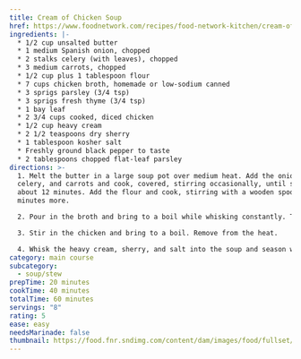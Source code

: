 ```yaml
---
title: Cream of Chicken Soup
href: https://www.foodnetwork.com/recipes/food-network-kitchen/cream-of-chicken-soup-recipe-2011701
ingredients: |-
  * 1/2 cup unsalted butter
  * 1 medium Spanish onion, chopped
  * 2 stalks celery (with leaves), chopped
  * 3 medium carrots, chopped
  * 1/2 cup plus 1 tablespoon flour
  * 7 cups chicken broth, homemade or low-sodium canned
  * 3 sprigs parsley (3/4 tsp)
  * 3 sprigs fresh thyme (3/4 tsp)
  * 1 bay leaf
  * 2 3/4 cups cooked, diced chicken
  * 1/2 cup heavy cream
  * 2 1/2 teaspoons dry sherry
  * 1 tablespoon kosher salt
  * Freshly ground black pepper to taste
  * 2 tablespoons chopped flat-leaf parsley
directions: >-
  1. Melt the butter in a large soup pot over medium heat. Add the onion,
  celery, and carrots and cook, covered, stirring occasionally, until soft,
  about 12 minutes. Add the flour and cook, stirring with a wooden spoon, for 2
  minutes more.

  2. Pour in the broth and bring to a boil while whisking constantly. Tie the parsley sprigs, thyme, and bay leaf together with a piece of kitchen twine and add to the soup. Lower the heat and simmer for 15 minutes.

  3. Stir in the chicken and bring to a boil. Remove from the heat.

  4. Whisk the heavy cream, sherry, and salt into the soup and season with pepper to taste. Remove and discard the herb bundle. Divide among soup bowls, sprinkle the top of each soup with the chopped parsley and serve immediately.
category: main course
subcategory:
  - soup/stew
prepTime: 20 minutes
cookTime: 40 minutes
totalTime: 60 minutes
servings: "8"
rating: 5
ease: easy
needsMarinade: false
thumbnail: https://food.fnr.sndimg.com/content/dam/images/food/fullset/2019/5/15/0/FNK_CREAM-OF-CHICKEN-SOUP-H_s4x3.jpg.rend.hgtvcom.826.620.suffix/1557928127159.jpeg
---
```

